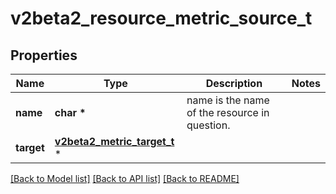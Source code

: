 # v2beta2_resource_metric_source_t

## Properties
Name | Type | Description | Notes
------------ | ------------- | ------------- | -------------
**name** | **char \*** | name is the name of the resource in question. | 
**target** | [**v2beta2_metric_target_t**](v2beta2_metric_target.md) \* |  | 

[[Back to Model list]](../README.md#documentation-for-models) [[Back to API list]](../README.md#documentation-for-api-endpoints) [[Back to README]](../README.md)


